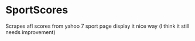 SportScores
===========
Scrapes afl scores from yahoo 7 sport page display it nice way (l think it still needs improvement)
